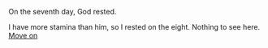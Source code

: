 On the seventh day, God rested.

I have more stamina than him, so I rested on the eight. Nothing to see here. [Move on](Pappaperm-Day-09)